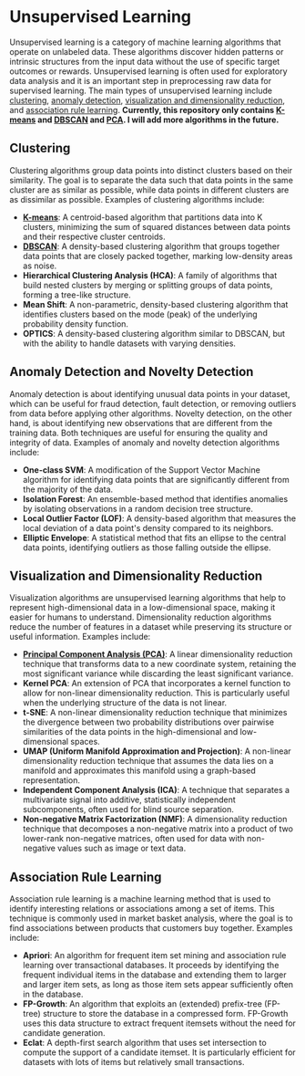 # Unsupervised Learning

Unsupervised learning is a category of machine learning algorithms that operate on unlabeled data. These algorithms discover hidden patterns or intrinsic structures from the input data without the use of specific target outcomes or rewards. Unsupervised learning is often used for exploratory data analysis and it is an important step in preprocessing raw data for supervised learning. The main types of unsupervised learning include [clustering](#clustering), [anomaly detection](#anomaly-detection-and-novelty-detection), [visualization and dimensionality reduction](#visualization-and-dimensionality-reduction), and [association rule learning](#association-rule-learning). **Currently, this repository only contains [K-means](./Kmeans.ipynb) and [DBSCAN](./DBSCAN.ipynb) and [PCA](./PCA.ipynb). I will add more algorithms in the future.**

## Clustering

Clustering algorithms group data points into distinct clusters based on their similarity. The goal is to separate the data such that data points in the same cluster are as similar as possible, while data points in different clusters are as dissimilar as possible. Examples of clustering algorithms include:
- [**K-means**](./Kmeans.ipynb): A centroid-based algorithm that partitions data into K clusters, minimizing the sum of squared distances between data points and their respective cluster centroids.
- [**DBSCAN**](./DBSCAN.ipynb): A density-based clustering algorithm that groups together data points that are closely packed together, marking low-density areas as noise.
- **Hierarchical Clustering Analysis (HCA)**: A family of algorithms that build nested clusters by merging or splitting groups of data points, forming a tree-like structure.
- **Mean Shift**: A non-parametric, density-based clustering algorithm that identifies clusters based on the mode (peak) of the underlying probability density function.
- **OPTICS**: A density-based clustering algorithm similar to DBSCAN, but with the ability to handle datasets with varying densities.

## Anomaly Detection and Novelty Detection
Anomaly detection is about identifying unusual data points in your dataset, which can be useful for fraud detection, fault detection, or removing outliers from data before applying other algorithms. Novelty detection, on the other hand, is about identifying new observations that are different from the training data. Both techniques are useful for ensuring the quality and integrity of data. Examples of anomaly and novelty detection algorithms include:
- **One-class SVM**: A modification of the Support Vector Machine algorithm for identifying data points that are significantly different from the majority of the data.
- **Isolation Forest**: An ensemble-based method that identifies anomalies by isolating observations in a random decision tree structure.
- **Local Outlier Factor (LOF)**: A density-based algorithm that measures the local deviation of a data point's density compared to its neighbors.
- **Elliptic Envelope**: A statistical method that fits an ellipse to the central data points, identifying outliers as those falling outside the ellipse.

## Visualization and Dimensionality Reduction
Visualization algorithms are unsupervised learning algorithms that help to represent high-dimensional data in a low-dimensional space, making it easier for humans to understand. Dimensionality reduction algorithms reduce the number of features in a dataset while preserving its structure or useful information. Examples include:
- [**Principal Component Analysis (PCA)**](./PCA.ipynb): A linear dimensionality reduction technique that transforms data to a new coordinate system, retaining the most significant variance while discarding the least significant variance.
- **Kernel PCA**: An extension of PCA that incorporates a kernel function to allow for non-linear dimensionality reduction. This is particularly useful when the underlying structure of the data is not linear.
- **t-SNE**: A non-linear dimensionality reduction technique that minimizes the divergence between two probability distributions over pairwise similarities of the data points in the high-dimensional and low-dimensional spaces.
- **UMAP (Uniform Manifold Approximation and Projection)**: A non-linear dimensionality reduction technique that assumes the data lies on a manifold and approximates this manifold using a graph-based representation.
- **Independent Component Analysis (ICA)**: A technique that separates a multivariate signal into additive, statistically independent subcomponents, often used for blind source separation.
- **Non-negative Matrix Factorization (NMF)**: A dimensionality reduction technique that decomposes a non-negative matrix into a product of two lower-rank non-negative matrices, often used for data with non-negative values such as image or text data.


## Association Rule Learning
Association rule learning is a machine learning method that is used to identify interesting relations or associations among a set of items. This technique is commonly used in market basket analysis, where the goal is to find associations between products that customers buy together. Examples include:
- **Apriori**: An algorithm for frequent item set mining and association rule learning over transactional databases. It proceeds by identifying the frequent individual items in the database and extending them to larger and larger item sets, as long as those item sets appear sufficiently often in the database.
- **FP-Growth**: An algorithm that exploits an (extended) prefix-tree (FP-tree) structure to store the database in a compressed form. FP-Growth uses this data structure to extract frequent itemsets without the need for candidate generation.
- **Eclat**: A depth-first search algorithm that uses set intersection to compute the support of a candidate itemset. It is particularly efficient for datasets with lots of items but relatively small transactions.
